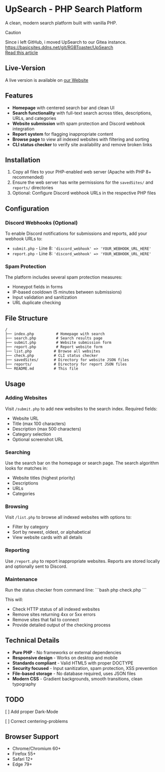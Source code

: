 # UpSearch - PHP Search Platform

A clean, modern search platform built with vanilla PHP.


> [!CAUTION]
> Since i left GitHub, i moved UpSearch to our Gitea instance. <br>
> https://basicsites.ddns.net/git/RGBToaster/UpSearch <br>
> [Read this article](https://www.businessinsider.com/github-ceo-developers-embrace-ai-or-get-out-2025-8)<br/>


## Live-Version

A live version is available on [our Website](https://basicsites.ddns.net/search/)

## Features

- **Homepage** with centered search bar and clean UI
- **Search functionality** with full-text search across titles, descriptions, URLs, and categories
- **Website submission** with spam protection and Discord webhook integration
- **Report system** for flagging inappropriate content
- **Browse page** to view all indexed websites with filtering and sorting
- **CLI status checker** to verify site availability and remove broken links

## Installation

1. Copy all files to your PHP-enabled web server (Apache with PHP 8+ recommended)
2. Ensure the web server has write permissions for the `savedSites/` and `reports/` directories
3. Optional: Configure Discord webhook URLs in the respective PHP files

## Configuration

### Discord Webhooks (Optional)

To enable Discord notifications for submissions and reports, add your webhook URLs to:

- `submit.php` - Line 8: `'discord_webhook' => 'YOUR_WEBHOOK_URL_HERE'`
- `report.php` - Line 8: `'discord_webhook' => 'YOUR_WEBHOOK_URL_HERE'`

### Spam Protection

The platform includes several spam protection measures:
- Honeypot fields in forms
- IP-based cooldown (5 minutes between submissions)
- Input validation and sanitization
- URL duplicate checking

## File Structure

```
/
├── index.php          # Homepage with search
├── search.php         # Search results page
├── submit.php         # Website submission form
├── report.php         # Report website form
├── list.php          # Browse all websites
├── check.php         # CLI status checker
├── savedSites/       # Directory for website JSON files
├── reports/          # Directory for report JSON files
└── README.md         # This file
```

## Usage

### Adding Websites
Visit `/submit.php` to add new websites to the search index. Required fields:
- Website URL
- Title (max 100 characters)
- Description (max 500 characters)
- Category selection
- Optional screenshot URL

### Searching
Use the search bar on the homepage or search page. The search algorithm looks for matches in:
- Website titles (highest priority)
- Descriptions
- URLs
- Categories

### Browsing
Visit `/list.php` to browse all indexed websites with options to:
- Filter by category
- Sort by newest, oldest, or alphabetical
- View website cards with all details

### Reporting
Use `/report.php` to report inappropriate websites. Reports are stored locally and optionally sent to Discord.

### Maintenance
Run the status checker from command line:
\`\`\`bash
php check.php
\`\`\`

This will:
- Check HTTP status of all indexed websites
- Remove sites returning 4xx or 5xx errors
- Remove sites that fail to connect
- Provide detailed output of the checking process

## Technical Details

- **Pure PHP** - No frameworks or external dependencies
- **Responsive design** - Works on desktop and mobile
- **Standards compliant** - Valid HTML5 with proper DOCTYPE
- **Security focused** - Input sanitization, spam protection, XSS prevention
- **File-based storage** - No database required, uses JSON files
- **Modern CSS** - Gradient backgrounds, smooth transitions, clean typography

## TODO

[ ] Add proper Dark-Mode

[ ] Correct centering-problems  

## Browser Support

- Chrome/Chromium 60+
- Firefox 55+
- Safari 12+
- Edge 79+
